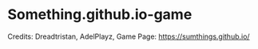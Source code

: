 # Something.github.io-game               
Credits: Dreadtristan, AdelPlayz, 
Game Page: https://sumthings.github.io/
